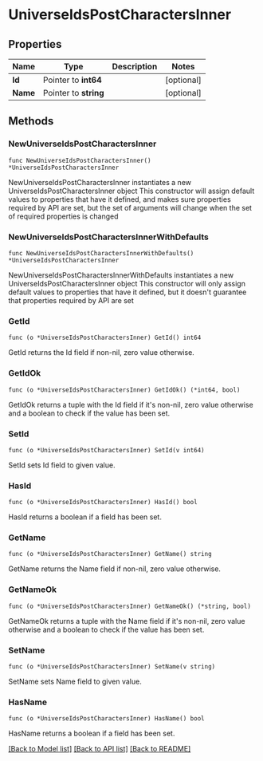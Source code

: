 # UniverseIdsPostCharactersInner

## Properties

Name | Type | Description | Notes
------------ | ------------- | ------------- | -------------
**Id** | Pointer to **int64** |  | [optional] 
**Name** | Pointer to **string** |  | [optional] 

## Methods

### NewUniverseIdsPostCharactersInner

`func NewUniverseIdsPostCharactersInner() *UniverseIdsPostCharactersInner`

NewUniverseIdsPostCharactersInner instantiates a new UniverseIdsPostCharactersInner object
This constructor will assign default values to properties that have it defined,
and makes sure properties required by API are set, but the set of arguments
will change when the set of required properties is changed

### NewUniverseIdsPostCharactersInnerWithDefaults

`func NewUniverseIdsPostCharactersInnerWithDefaults() *UniverseIdsPostCharactersInner`

NewUniverseIdsPostCharactersInnerWithDefaults instantiates a new UniverseIdsPostCharactersInner object
This constructor will only assign default values to properties that have it defined,
but it doesn't guarantee that properties required by API are set

### GetId

`func (o *UniverseIdsPostCharactersInner) GetId() int64`

GetId returns the Id field if non-nil, zero value otherwise.

### GetIdOk

`func (o *UniverseIdsPostCharactersInner) GetIdOk() (*int64, bool)`

GetIdOk returns a tuple with the Id field if it's non-nil, zero value otherwise
and a boolean to check if the value has been set.

### SetId

`func (o *UniverseIdsPostCharactersInner) SetId(v int64)`

SetId sets Id field to given value.

### HasId

`func (o *UniverseIdsPostCharactersInner) HasId() bool`

HasId returns a boolean if a field has been set.

### GetName

`func (o *UniverseIdsPostCharactersInner) GetName() string`

GetName returns the Name field if non-nil, zero value otherwise.

### GetNameOk

`func (o *UniverseIdsPostCharactersInner) GetNameOk() (*string, bool)`

GetNameOk returns a tuple with the Name field if it's non-nil, zero value otherwise
and a boolean to check if the value has been set.

### SetName

`func (o *UniverseIdsPostCharactersInner) SetName(v string)`

SetName sets Name field to given value.

### HasName

`func (o *UniverseIdsPostCharactersInner) HasName() bool`

HasName returns a boolean if a field has been set.


[[Back to Model list]](../README.md#documentation-for-models) [[Back to API list]](../README.md#documentation-for-api-endpoints) [[Back to README]](../README.md)


